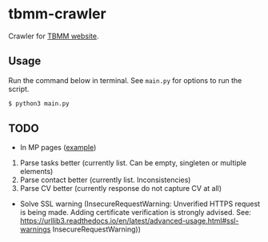 # tbmm-crawler
Crawler for [TBMM website](https://www.tbmm.gov.tr).

## Usage

Run the command below in terminal. See `main.py` for options to run the script.

```bash
$ python3 main.py
```

## TODO

- In MP pages ([example](https://www.tbmm.gov.tr/develop/owa/milletvekillerimiz_sd.bilgi?p_donem=27&p_sicil=7542))
1. Parse tasks better (currently list. Can be empty, singleten or multiple elements)
2. Parse contact better (currently list. Inconsistencies)
3. Parse CV better (currently response do not capture CV at all)

- Solve SSL warning (InsecureRequestWarning: Unverified HTTPS request is being made. Adding certificate verification is strongly advised. See: https://urllib3.readthedocs.io/en/latest/advanced-usage.html#ssl-warnings InsecureRequestWarning))